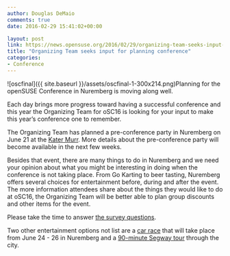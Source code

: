 ```yaml
---
author: Douglas DeMaio
comments: true
date: 2016-02-29 15:41:02+00:00

layout: post
link: https://news.opensuse.org/2016/02/29/organizing-team-seeks-input-for-planning-conference/
title: "Organizing Team seeks input for planning conference"
categories:
- Conference
---
```

![oscfinal]({{ site.baseurl }}/assets/oscfinal-1-300x214.png)Planning for the openSUSE Conference in Nuremberg is moving along well.

Each day brings more progress toward having a successful conference and this year the Organizing Team for oSC16 is looking for your input to make this year’s conference one to remember.

The Organizing Team has planned a pre-conference party in Nuremberg on June 21 at the [Kater Murr](http://kater-murr.com/). More details about the pre-conference party will become available in the next few weeks.

Besides that event, there are many things to do in Nuremberg and we need your opinion about what you might be interesting in doing when the conference is not taking place. From Go Karting to beer tasting, Nuremberg offers several choices for entertainment before, during and after the event. The more information attendees share about the things they would like to do at oSC16, the Organizing Team will be better able to plan group discounts and other items for the event.

Please take the time to answer [the survey questions](http://svy.mk/21w9pS9).

Two other entertainment options not list are a [car race](http://bit.ly/24x77B9) that will take place from June 24 - 26 in Nuremberg and a [90-minute Segway tour](http://bit.ly/1QGJuf9) through the city.		
